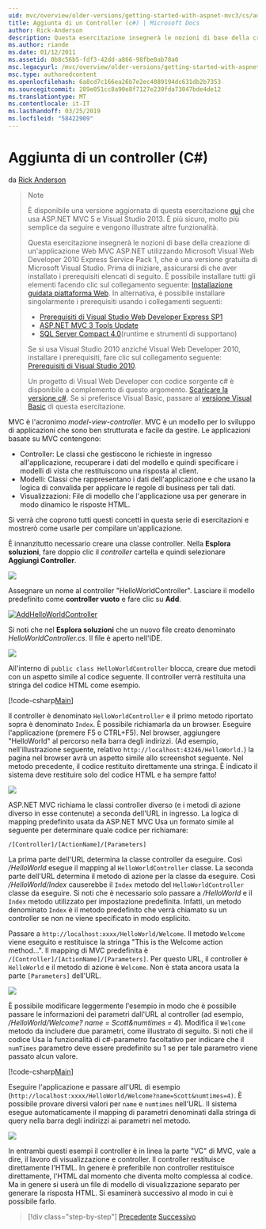 ```yaml
---
uid: mvc/overview/older-versions/getting-started-with-aspnet-mvc3/cs/adding-a-controller
title: Aggiunta di un Controller (c#) | Microsoft Docs
author: Rick-Anderson
description: Questa esercitazione insegnerà le nozioni di base della creazione di un'applicazione Web MVC ASP.NET utilizzando Microsoft Visual Web Developer 2010 Express Service Pack 1, cui ho...
ms.author: riande
ms.date: 01/12/2011
ms.assetid: 0b8c56b5-fdf3-42dd-a866-98fbe0ab78a0
msc.legacyurl: /mvc/overview/older-versions/getting-started-with-aspnet-mvc3/cs/adding-a-controller
msc.type: authoredcontent
ms.openlocfilehash: 6a8cd7c166ea26b7e2ec4089194dc631db2b7353
ms.sourcegitcommit: 289e051cc8a90e8f7127e239fda73047bde4de12
ms.translationtype: MT
ms.contentlocale: it-IT
ms.lasthandoff: 03/25/2019
ms.locfileid: "58422909"
---
```

<a name="adding-a-controller-c"></a>Aggiunta di un controller (C#)
====================
da [Rick Anderson]((https://twitter.com/RickAndMSFT))

> > [!NOTE]
> > È disponibile una versione aggiornata di questa esercitazione [qui](../../../getting-started/introduction/getting-started.md) che usa ASP.NET MVC 5 e Visual Studio 2013. È più sicuro, molto più semplice da seguire e vengono illustrate altre funzionalità.
> 
> 
> Questa esercitazione insegnerà le nozioni di base della creazione di un'applicazione Web MVC ASP.NET utilizzando Microsoft Visual Web Developer 2010 Express Service Pack 1, che è una versione gratuita di Microsoft Visual Studio. Prima di iniziare, assicurarsi di che aver installato i prerequisiti elencati di seguito. È possibile installare tutti gli elementi facendo clic sul collegamento seguente: [Installazione guidata piattaforma Web](https://www.microsoft.com/web/gallery/install.aspx?appid=VWD2010SP1Pack). In alternativa, è possibile installare singolarmente i prerequisiti usando i collegamenti seguenti:
> 
> - [Prerequisiti di Visual Studio Web Developer Express SP1](https://www.microsoft.com/web/gallery/install.aspx?appid=VWD2010SP1Pack)
> - [ASP.NET MVC 3 Tools Update](https://www.microsoft.com/web/gallery/install.aspx?appsxml=&amp;appid=MVC3)
> - [SQL Server Compact 4.0](https://www.microsoft.com/web/gallery/install.aspx?appid=SQLCE;SQLCEVSTools_4_0)(runtime e strumenti di supportano)
> 
> Se si usa Visual Studio 2010 anziché Visual Web Developer 2010, installare i prerequisiti, fare clic sul collegamento seguente: [Prerequisiti di Visual Studio 2010](https://www.microsoft.com/web/gallery/install.aspx?appsxml=&amp;appid=VS2010SP1Pack).
> 
> Un progetto di Visual Web Developer con codice sorgente c# è disponibile a complemento di questo argomento. [Scaricare la versione c#](https://code.msdn.microsoft.com/Introduction-to-MVC-3-10d1b098). Se si preferisce Visual Basic, passare al [versione Visual Basic](../vb/intro-to-aspnet-mvc-3.md) di questa esercitazione.


MVC è l'acronimo *model-view-controller*. MVC è un modello per lo sviluppo di applicazioni che sono ben strutturata e facile da gestire. Le applicazioni basate su MVC contengono:

- Controller: Le classi che gestiscono le richieste in ingresso all'applicazione, recuperare i dati del modello e quindi specificare i modelli di vista che restituiscono una risposta al client.
- Modelli: Classi che rappresentano i dati dell'applicazione e che usano la logica di convalida per applicare le regole di business per tali dati.
- Visualizzazioni: File di modello che l'applicazione usa per generare in modo dinamico le risposte HTML.

Si verrà che coprono tutti questi concetti in questa serie di esercitazioni e mostrerò come usarle per compilare un'applicazione.

È innanzitutto necessario creare una classe controller. Nella **Esplora soluzioni**, fare doppio clic il *controller* cartella e quindi selezionare **Aggiungi Controller**.

[![](adding-a-controller/_static/image2.png)](adding-a-controller/_static/image1.png)

Assegnare un nome al controller "HelloWorldController". Lasciare il modello predefinito come **controller vuoto** e fare clic su **Add**.

[![AddHelloWorldController](adding-a-controller/_static/image4.png)](adding-a-controller/_static/image3.png)

Si noti che nel **Esplora soluzioni** che un nuovo file creato denominato *HelloWorldController.cs*. Il file è aperto nell'IDE.

![](adding-a-controller/_static/image5.png)

All'interno di `public class HelloWorldController` blocca, creare due metodi con un aspetto simile al codice seguente. Il controller verrà restituita una stringa del codice HTML come esempio.

[!code-csharp[Main](adding-a-controller/samples/sample1.cs)]

Il controller è denominato `HelloWorldController` e il primo metodo riportato sopra è denominato `Index`. È possibile richiamarla da un browser. Eseguire l'applicazione (premere F5 o CTRL+F5). Nel browser, aggiungere "HelloWorld" al percorso nella barra degli indirizzi. (Ad esempio, nell'illustrazione seguente, relativo `http://localhost:43246/HelloWorld.`) la pagina nel browser avrà un aspetto simile allo screenshot seguente. Nel metodo precedente, il codice restituito direttamente una stringa. È indicato il sistema deve restituire solo del codice HTML e ha sempre fatto!

![](adding-a-controller/_static/image6.png)

ASP.NET MVC richiama le classi controller diverso (e i metodi di azione diverso in esse contenute) a seconda dell'URL in ingresso. La logica di mapping predefinito usata da ASP.NET MVC Usa un formato simile al seguente per determinare quale codice per richiamare:

`/[Controller]/[ActionName]/[Parameters]`

La prima parte dell'URL determina la classe controller da eseguire. Così */HelloWorld* esegue il mapping al `HelloWorldController` classe. La seconda parte dell'URL determina il metodo di azione per la classe da eseguire. Così */HelloWorld/Index* causerebbe il `Index` metodo del `HelloWorldController` classe da eseguire. Si noti che è necessario solo passare a */HelloWorld* e il `Index` metodo utilizzato per impostazione predefinita. Infatti, un metodo denominato `Index` è il metodo predefinito che verrà chiamato su un controller se non ne viene specificato in modo esplicito.

Passare a `http://localhost:xxxx/HelloWorld/Welcome`. Il metodo `Welcome` viene eseguito e restituisce la stringa "This is the Welcome action method...". Il mapping di MVC predefinita è `/[Controller]/[ActionName]/[Parameters]`. Per questo URL, il controller è `HelloWorld` e il metodo di azione è `Welcome`. Non è stata ancora usata la parte `[Parameters]` dell'URL.

![](adding-a-controller/_static/image7.png)

È possibile modificare leggermente l'esempio in modo che è possibile passare le informazioni dei parametri dall'URL al controller (ad esempio, */HelloWorld/Welcome? name = Scott&amp;numtimes = 4*). Modifica il `Welcome` metodo da includere due parametri, come illustrato di seguito. Si noti che il codice Usa la funzionalità di c#-parametro facoltativo per indicare che il `numTimes` parametro deve essere predefinito su 1 se per tale parametro viene passato alcun valore.

[!code-csharp[Main](adding-a-controller/samples/sample2.cs)]

Eseguire l'applicazione e passare all'URL di esempio (`http://localhost:xxxx/HelloWorld/Welcome?name=Scott&numtimes=4)`. È possibile provare diversi valori per `name` e `numtimes` nell'URL. Il sistema esegue automaticamente il mapping di parametri denominati dalla stringa di query nella barra degli indirizzi ai parametri nel metodo.

![](adding-a-controller/_static/image8.png)

In entrambi questi esempi il controller è in linea la parte "VC" di MVC, vale a dire, il lavoro di visualizzazione e controller. Il controller restituisce direttamente l'HTML. In genere è preferibile non controller restituisce direttamente, l'HTML dal momento che diventa molto complessa al codice. Ma in genere si userà un file di modello di visualizzazione separato per generare la risposta HTML. Si esaminerà successivo al modo in cui è possibile farlo.

> [!div class="step-by-step"]
> [Precedente](intro-to-aspnet-mvc-3.md)
> [Successivo](adding-a-view.md)
